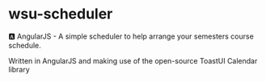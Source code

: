 # wsu-scheduler
🅰️ AngularJS - A simple scheduler to help arrange your semesters course schedule.

Written in AngularJS and making use of the open-source ToastUI Calendar library

